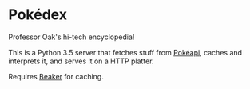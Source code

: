 # Pokédex
Professor Oak's hi-tech encyclopedia!

This is a Python 3.5 server that fetches stuff from [Pokéapi](www.pokeapi.co),
caches and interprets it, and serves it on a HTTP platter.

Requires [Beaker](https://github.com/bbangert/beaker/) for caching.
